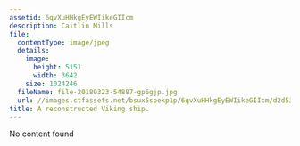 ```yaml
---
assetid: 6qvXuHHkgEyEWIikeGIIcm
description: Caitlin Mills
file:
  contentType: image/jpeg
  details:
    image:
      height: 5151
      width: 3642
    size: 1024246
  fileName: file-20180323-54887-gp6gjp.jpg
  url: //images.ctfassets.net/bsux5spekp1p/6qvXuHHkgEyEWIikeGIIcm/d2d53eb4509a7b5c2e96ccff4a236701/file-20180323-54887-gp6gjp.jpg
title: A reconstructed Viking ship.
---
```

No content found